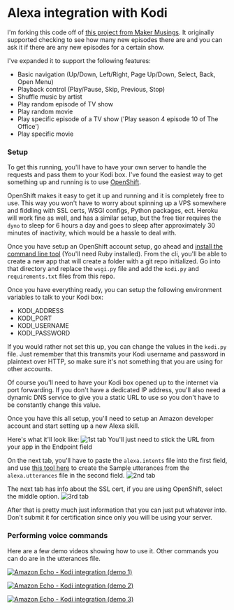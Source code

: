 # Alexa integration with Kodi

I'm forking this code off of [this project from Maker Musings](http://www.makermusings.com/2015/08/22/home-automation-with-amazon-echo-apps-part-2). It originally supported checking to see how many new episodes there are and you can ask it if there are any new episodes for a certain show.

I've expanded it to support the following features:
  - Basic navigation (Up/Down, Left/Right, Page Up/Down, Select, Back, Open Menu) 
  - Playback control (Play/Pause, Skip, Previous, Stop)
  - Shuffle music by artist
  - Play random episode of TV show
  - Play random movie
  - Play specific episode of a TV show ('Play season 4 episode 10 of The Office')
  - Play specific movie

### Setup

To get this running, you'll have to have your own server to handle the requests and pass them to your Kodi box. I've found the easiest way to get something up and running is to use [OpenShift](https://openshift.redhat.com/).

OpenShift makes it easy to get it up and running and it is completely free to use. This way you won't have to worry about spinning up a VPS somewhere and fiddling with SSL certs, WSGI configs, Python packages, ect. Heroku will work fine as well, and has a similar setup, but the free tier requires the `dyno` to sleep for 6 hours a day and goes to sleep after approximately 30 minutes of inactivity, which would be a hassle to deal with.

Once you have setup an OpenShift account setup, go ahead and [install the command line tool](https://developers.openshift.com/en/managing-client-tools.html) (You'll need Ruby installed). From the cli, you'll be able to create a new app that will create a folder with a git repo initialized. Go into that directory and replace the `wsgi.py` file and add the `kodi.py` and `requirements.txt` files from this repo.

Once you have everything ready, you can setup the following environment variables to talk to your Kodi box:

  - KODI_ADDRESS
  - KODI_PORT
  - KODI_USERNAME
  - KODI_PASSWORD

If you would rather not set this up, you can change the values in the `kodi.py` file. Just remember that this transmits your Kodi username and password in plaintext over HTTP, so make sure it's not something that you are using for other accounts.

Of course you'll need to have your Kodi box opened up to the internet via port forwarding. If you don't have a dedicated IP address, you'll also need a dynamic DNS service to give you a static URL to use so you don't have to be constantly change this value.

Once you have this all setup, you'll need to setup an Amazon developer account and start setting up a new Alexa skill.

Here's what it'll look like:
![1st tab](http://i.imgur.com/q0Wqld1.png)
You'll just need to stick the URL from your app in the Endpoint field

On the next tab, you'll have to paste the `alexa.intents` file into the first field, and use [this tool here](http://www.makermusings.com/amazon-echo-utterance-expander/) to create the Sample utterances from the `alexa.utterances` file in the second field.
![2nd tab](http://i.imgur.com/UcXVqSO.png)

The next tab has info about the SSL cert, if you are using OpenShift, select the middle option.
![3rd tab](http://i.imgur.com/moGJQrx.png)

After that is pretty much just information that you can just put whatever into. Don't submit it for certification since only you will be using your server.

### Performing voice commands

Here are a few demo videos showing how to use it. Other commands you can do are in the utterances file.

[![Amazon Echo - Kodi integration (demo 1) ](http://img.youtube.com/vi/Xar4byrlEvo/0.jpg)](https://www.youtube.com/watch?v=Xar4byrlEvo "Amazon Echo - Kodi integration (demo 1) ")

[![Amazon Echo - Kodi integration (demo 2) ](http://img.youtube.com/vi/vAYUWaP3EXA/0.jpg)](https://www.youtube.com/watch?v=vAYUWaP3EXA "Amazon Echo - Kodi integration (demo 2) ")

[![Amazon Echo - Kodi integration (demo 3) ](http://img.youtube.com/vi/4xrrEkimPV4/0.jpg)](https://www.youtube.com/watch?v=4xrrEkimPV4 "Amazon Echo - Kodi integration (demo 3) ")

